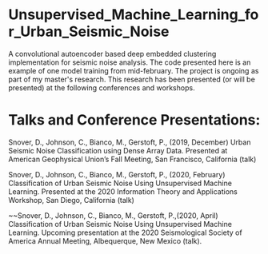# Unsupervised_Machine_Learning_for_Urban_Seismic_Noise
A convolutional autoencoder based deep embedded clustering implementation for seismic noise analysis. The code presented here is an example of one model training from mid-february. The project is ongoing as part of my master's research. This research has been presented (or will be presented) at the following conferences and workshops.

# Talks and Conference Presentations:
Snover, D., Johnson, C., Bianco, M., Gerstoft, P., (2019, December) Urban Seismic Noise Classification using Dense Array Data.  Presented at American Geophysical Union’s Fall Meeting, San Francisco, California (talk)

Snover, D., Johnson, C., Bianco, M., Gerstoft, P., (2020, February) Classification of Urban Seismic Noise Using Unsupervised Machine Learning.  Presented at the 2020 Information Theory and Applications Workshop, San Diego, California (talk)

~~Snover, D., Johnson, C., Bianco, M., Gerstoft, P.,(2020, April) Classification of Urban Seismic Noise Using Unsupervised Machine Learning. Upcoming presentation at the 2020 Seismological Society of America Annual Meeting, Albequerque, New Mexico (talk). 
